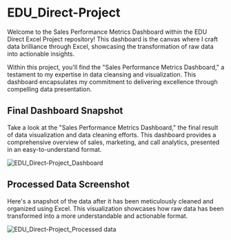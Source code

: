 # EDU_Direct-Project

Welcome to the Sales Performance Metrics Dashboard within the EDU Direct Excel Project repository! This dashboard is the canvas where I craft data brilliance through Excel, showcasing the transformation of raw data into actionable insights.

Within this project, you'll find the "Sales Performance Metrics Dashboard," a testament to my expertise in data cleansing and visualization. This dashboard encapsulates my commitment to delivering excellence through compelling data presentation.

## Final Dashboard Snapshot

Take a look at the "Sales Performance Metrics Dashboard," the final result of data visualization and data cleaning efforts. This dashboard provides a comprehensive overview of sales, marketing, and call analytics, presented in an easy-to-understand format.

![EDU_Direct-Project_Dashboard](https://github.com/rohitrawat11/EDU_Direct-Project/assets/145645977/2c34bc55-d0f9-476b-ba65-af234ad0fd9e)

## Processed Data Screenshot

Here's a snapshot of the data after it has been meticulously cleaned and organized using Excel. This visualization showcases how raw data has been transformed into a more understandable and actionable format.

![EDU_Direct-Project_Processed data](https://github.com/rohitrawat11/EDU_Direct-Project/assets/145645977/3f0a28a0-ab3b-4762-8061-0187a7093abf)
